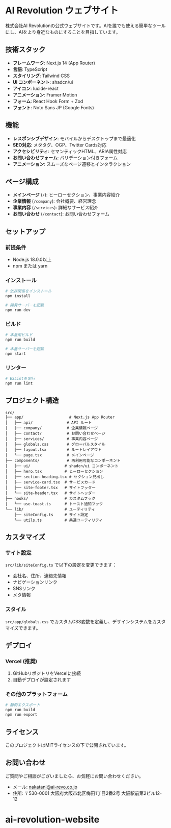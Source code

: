 # AI Revolution ウェブサイト

株式会社AI Revolutionの公式ウェブサイトです。AIを誰でも使える簡単なツールにし、AIをより身近なものにすることを目指しています。

## 技術スタック

- **フレームワーク**: Next.js 14 (App Router)
- **言語**: TypeScript
- **スタイリング**: Tailwind CSS
- **UI コンポーネント**: shadcn/ui
- **アイコン**: lucide-react
- **アニメーション**: Framer Motion
- **フォーム**: React Hook Form + Zod
- **フォント**: Noto Sans JP (Google Fonts)

## 機能

- **レスポンシブデザイン**: モバイルからデスクトップまで最適化
- **SEO対応**: メタタグ、OGP、Twitter Cards対応
- **アクセシビリティ**: セマンティックHTML、ARIA属性対応
- **お問い合わせフォーム**: バリデーション付きフォーム
- **アニメーション**: スムーズなページ遷移とインタラクション

## ページ構成

- **メインページ** (`/`): ヒーローセクション、事業内容紹介
- **企業情報** (`/company`): 会社概要、経営理念
- **事業内容** (`/services`): 詳細なサービス紹介
- **お問い合わせ** (`/contact`): お問い合わせフォーム

## セットアップ

### 前提条件

- Node.js 18.0.0以上
- npm または yarn

### インストール

```bash
# 依存関係をインストール
npm install

# 開発サーバーを起動
npm run dev
```

### ビルド

```bash
# 本番用ビルド
npm run build

# 本番サーバーを起動
npm start
```

### リンター

```bash
# ESLintを実行
npm run lint
```

## プロジェクト構造

```
src/
├── app/                    # Next.js App Router
│   ├── api/               # API ルート
│   ├── company/           # 企業情報ページ
│   ├── contact/           # お問い合わせページ
│   ├── services/          # 事業内容ページ
│   ├── globals.css        # グローバルスタイル
│   ├── layout.tsx         # ルートレイアウト
│   └── page.tsx           # メインページ
├── components/            # 再利用可能なコンポーネント
│   ├── ui/               # shadcn/ui コンポーネント
│   ├── hero.tsx          # ヒーローセクション
│   ├── section-heading.tsx # セクション見出し
│   ├── service-card.tsx  # サービスカード
│   ├── site-footer.tsx   # サイトフッター
│   └── site-header.tsx   # サイトヘッダー
├── hooks/                # カスタムフック
│   └── use-toast.ts      # トースト通知フック
└── lib/                  # ユーティリティ
    ├── siteConfig.ts     # サイト設定
    └── utils.ts          # 共通ユーティリティ
```

## カスタマイズ

### サイト設定

`src/lib/siteConfig.ts` で以下の設定を変更できます：

- 会社名、住所、連絡先情報
- ナビゲーションリンク
- SNSリンク
- メタ情報

### スタイル

`src/app/globals.css` でカスタムCSS変数を定義し、デザインシステムをカスタマイズできます。

## デプロイ

### Vercel (推奨)

1. GitHubリポジトリをVercelに接続
2. 自動デプロイが設定されます

### その他のプラットフォーム

```bash
# 静的エクスポート
npm run build
npm run export
```

## ライセンス

このプロジェクトはMITライセンスの下で公開されています。

## お問い合わせ

ご質問やご相談がございましたら、お気軽にお問い合わせください。

- メール: nakatani@ai-revo.co.jp
- 住所: 〒530-0001 大阪府大阪市北区梅田1丁目2番2号 大阪駅前第2ビル12-12
# ai-revolution-website
